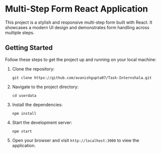 # Multi-Step Form React Application

This project is a stylish and responsive multi-step form built with React. It showcases a modern UI design and demonstrates form handling across multiple steps.

## Getting Started

Follow these steps to get the project up and running on your local machine:

1. Clone the repository:
   ```
   git clone https://github.com/avanishgupta07/Task-Internshala.git
   ```

2. Navigate to the project directory:
   ```
   cd userdata
   ```

3. Install the dependencies:
   ```
   npm install
   ```

4. Start the development server:
   ```
   npm start
   ```

5. Open your browser and visit `http://localhost:3000` to view the application.
